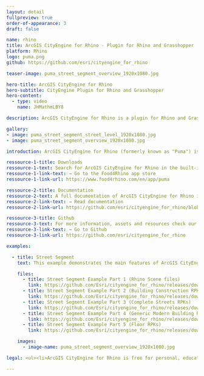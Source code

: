 ```yaml
---
layout: detail
fullpreview: true
order-of-appearance: 3
draft: false

name: rhino
title: ArcGIS CityEngine for Rhino - Plugin for Rhino and Grasshopper
platform: Rhino
logo: puma.png
github: https://github.com/esri/cityengine_for_rhino

teaser-image: puma_street_segment_overview_1920x1080.jpg

hero-title: ArcGIS CityEngine for Rhino
hero-subtitle: CityEngine Plugin for Rhino and Grasshopper
hero-content:
  - type: video
    name: JHMathmLBY8

description: ArcGIS CityEngine for Rhino is a plugin for Rhino and Grasshopper. It provides a Rhino command and Grasshopper components which enable the execution of CityEngine rules within a Rhino scene.

gallery:
- image: puma_street_segment_street_level_1920x1080.jpg
- image: puma_street_segment_overview_1920x1080.jpg

introduction: ArcGIS CityEngine for Rhino (formerly known as "Puma") is a plugin for <a href="https://www.rhino3d.com">Rhino and Grasshopper</a>. It provides a Rhino command and Grasshopper components which enable the execution of <a href="https://www.esri.com/software/cityengine">CityEngine</a> rules within a Rhino scene. Therefore, a Rhino artist or designer does not have to leave their familiar Rhino environment anymore to make use of CityEngine’s procedural modeling power. Complicated export-import steps are no longer needed, which also means that the procedural models do not need to be “baked” anymore. The building or street models stay procedural during the entire design or planning workflow. Consequently, the user can change any attributes of the building or street models easily by connecting them to other Grasshopper components.<br/><br/>CityEngine for Rhino requires Rule Packages (RPK) as input, which are authored in CityEngine. An RPK includes assets and a CGA rule file which encodes an architectural style. Comprehensive RPK examples are available below and can be used “out-of-the-box”. More examples for CGA rule files can additionally be found in the <a href="https://doc.arcgis.com/en/cityengine/latest/tutorials/introduction-to-the-cityengine-tutorials.htm" target="_blank">CityEngine tutorials</a>.<br/><br/>CityEngine for Rhino is well suited for managing the procedural generation of architectural 3D content in design and urban planning scenarios. However, CityEngine for Rhino is restricted to the procedural generation of buildings and street detailing/furniture. CityEngine for Rhino does not include the city layout and street network editing tools of CityEngine itself (i.e. the rich CityEngine toolset to design a city from scratch or based on geographic data is still needed).<br/><br/><strong><i>ArcGIS CityEngine for Rhino is free for personal, educational, and non-commercial use. Commercial use requires at least one commercial license of the latest CityEngine version installed in the organization. Redistribution or web service offerings are not allowed unless expressly permitted. Please refer to the licensing section below for more detailed licensing information.</strong></i>

ressource-1-title: Downloads
ressource-1-text: Search for ArcGIS CityEngine for Rhino in the built-in <strong>Package Manager of Rhino</strong> (recommended) or manually download from the Food4Rhino app store.
ressource-1-link-text: → Go to the Food4Rhino app store
ressource-1-link-url: https://www.food4rhino.com/en/app/puma

ressource-2-title: Documentation
ressource-2-text: A full documentation of ArcGIS CityEngine for Rhino is available on our github repository.
ressource-2-link-text: → Read documentation
ressource-2-link-url: https://github.com/esri/cityengine_for_rhino/blob/master/README.md

ressource-3-title: Github
ressource-3-text: For more information, assets and resources check our Github repository.
ressource-3-link-text: → Go to Github
ressource-3-link-url: https://github.com/esri/cityengine_for_rhino

examples:

  - title: Street Segment
    text: This example demonstrates the main features of ArcGIS CityEngine for Rhino in a compact scene. Starting from various input shapes (street shapes and building/floor footprints), multiple different Rule Packages are applied to create models ranging from abstract building volumes to realistic facades and street-level scenes. Extract the contents of all 5 zips into a <strong>single directory</strong> then open the Rhino and Grasshopper files and CityEngine for Rhino will find the RPKs automatically.

    files:
      - title: Street Segment Example Part 1 (Rhino Scene files)
        link: https://github.com/Esri/cityengine_for_rhino/releases/download/v1.0.0/Puma_Street_Segment_Example_Part_1_Rhino.Files.zip
      - title: Street Segment Example Part 2 (Building Construction RPKs)
        link: https://github.com/Esri/cityengine_for_rhino/releases/download/v1.0.0/Puma_Street_Segment_Example_Part_2_Building_Construction_RPKs.zip
      - title: Street Segment Example Part 3 (Complete Streets RPKs)
        link: https://github.com/Esri/cityengine_for_rhino/releases/download/v1.0.0/Puma_Street_Segment_Example_Part_3_Complete_Street_RPKs.zip
      - title: Street Segment Example Part 4 (Generic Modern Building RPKs)
        link: https://github.com/Esri/cityengine_for_rhino/releases/download/v1.0.0/Puma_Street_Segment_Example_Part_4_Generic_Modern_Building_RPKs.zip
      - title: Street Segment Example Part 5 (Floor RPKs)
        link: https://github.com/Esri/cityengine_for_rhino/releases/download/v1.0.0/Puma_Street_Segment_Example_Part_5_Floor_RPKs.zip

    images:
      - image-name: puma_street_segment_overview_1920x1080.jpg

legal: <ul><li>ArcGIS CityEngine for Rhino is free for personal, educational, and non-commercial use. Commercial use requires at least one commercial license of the latest CityEngine version installed in the organization. Redistribution or web service offerings are not allowed unless expressly permitted.</li><li>ArcGIS CityEngine for Rhino is under the same license as the included <a href="./cityenginesdk#legal-section">CityEngine SDK</a>.</li><li>All content in the "Examples" directory/section is licensed under the APACHE 2.0 license. You may obtain a copy of this license at <a href="https://www.apache.org/licenses/LICENSE-2.0" target="_blank">https://www.apache.org/licenses/LICENSE-2.0</a>.</li><li>For questions or enquiries, please contact <a href= "mailto:cityengine-info@esri.com">cityengine-info@esri.com</a></li></ul>

---
```

